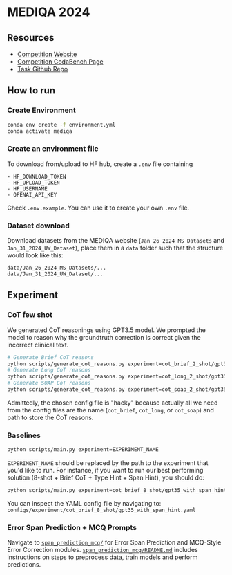 # MEDIQA 2024


## Resources

- [Competition Website](https://sites.google.com/view/mediqa2024/mediqa-corr)
- [Competition CodaBench Page](https://www.codabench.org/competitions/1900/)
- [Task Github Repo](https://github.com/abachaa/MEDIQA-CORR-2024/tree/main)


## How to run

### Create Environment
```bash
conda env create -f environment.yml
conda activate mediqa
```

### Create an environment file

To download from/upload to HF hub, create a `.env` file containing
```
- HF_DOWNLOAD_TOKEN
- HF_UPLOAD_TOKEN
- HF_USERNAME
- OPENAI_API_KEY
```

Check `.env.example`. You can use it to create your own `.env` file.

### Dataset download

Download datasets from the MEDIQA website (`Jan_26_2024_MS_Datasets` and `Jan_31_2024_UW_Dataset`), place them in a `data` folder such that the structure would look like this:
```
data/Jan_26_2024_MS_Datasets/...
data/Jan_31_2024_UW_Dataset/...
```

## Experiment


### CoT few shot

We generated CoT reasonings using GPT3.5 model.
We prompted the model to reason why the groundtruth correction is correct given the incorrect clinical text.

```bash
# Generate Brief CoT reasons
python scripts/generate_cot_reasons.py experiment=cot_brief_2_shot/gpt35
# Generate Long CoT reasons
python scripts/generate_cot_reasons.py experiment=cot_long_2_shot/gpt35
# Generate SOAP CoT reasons
python scripts/generate_cot_reasons.py experiment=cot_soap_2_shot/gpt35
```

Admittedly, the chosen config file is "hacky" because actually all we need from the config files are the name (`cot_brief`, `cot_long`, or `cot_soap`) and path to store the CoT reasons.

### Baselines

```bash
python scripts/main.py experiment=EXPERIMENT_NAME
```

`EXPERIMENT_NAME` should be replaced by the path to the experiment that you'd like to run. For instance, if you want to run our best performing solution (8-shot + Brief CoT + Type Hint + Span Hint), you should do:

```bash
python scripts/main.py experiment=cot_brief_8_shot/gpt35_with_span_hint
```

You can inspect the YAML config file by navigating to: `configs/experiment/cot_brief_8_shot/gpt35_with_span_hint.yaml`

### Error Span Prediction + MCQ Prompts

Navigate to [`span_prediction_mcq/`](https://github.com/abachaa/MEDIQA-CORR-2024/tree/main/span_prediction_mcq) for Error Span Prediction and MCQ-Style Error Correction modules. [`span_prediction_mcq/README.md`](https://github.com/abachaa/MEDIQA-CORR-2024/tree/main/span_prediction_mcq/README.md) includes instructions on steps to preprocess data, train models and perform predictions.